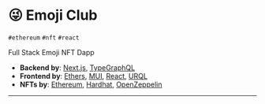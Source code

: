 # 😜 Emoji Club

`#ethereum` `#nft` `#react`

Full Stack Emoji NFT Dapp

- **Backend by**: [Next.js][next], [TypeGraphQL][typegraphql]
- **Frontend by**: [Ethers][ethers], [MUI][mui], [React][react], [URQL][urql]
- **NFTs by**: [Ethereum][ethereum], [Hardhat][hardhat], [OpenZeppelin][openzeppelin]

---

[ethereum]: https://github.com/ethereum
[ethers]: https://github.com/ethers-io/ethers.js/
[hardhat]: https://github.com/NomicFoundation/hardhat
[mui]: https://github.com/mui
[next]: https://github.com/vercel/next.js
[openzeppelin]: https://github.com/OpenZeppelin/openzeppelin-contracts
[react]: https://github.com/facebook/react
[typegraphql]: TypeGraphQL
[urql]: https://github.com/FormidableLabs/urql
